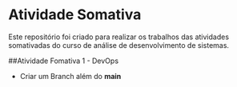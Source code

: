 # Atividade Somativa
Este repositório foi criado para realizar os trabalhos das atividades somativadas do curso de análise de desenvolvimento de sistemas.

##Atividade Fomativa 1 - DevOps
* Criar um Branch além do **main**
